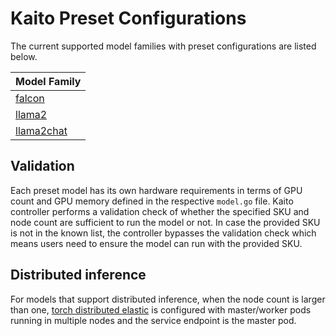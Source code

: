 # Kaito Preset Configurations
The current supported model families with preset configurations are listed below.

|Model Family |
|----|
|[falcon](./models/falcon)|
|[llama2](./models/llama2)|
|[llama2chat](./models/llama2chat)|


## Validation
Each preset model has its own hardware requirements in terms of GPU count and GPU memory defined in the respective `model.go` file. Kaito controller performs a validation check of whether the specified SKU and node count are sufficient to run the model or not. In case the provided SKU is not in the known list, the controller bypasses the validation check which means users need to ensure the model can run with the provided SKU. 

## Distributed inference

For models that support distributed inference, when the node count is larger than one, [torch distributed elastic](https://pytorch.org/docs/stable/distributed.elastic.html) is configured with master/worker pods running in multiple nodes and the service endpoint is the master pod.
